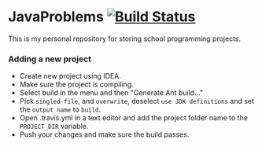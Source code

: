 JavaProblems [![Build Status](https://magnum.travis-ci.com/Falkirks/JavaProblems.svg?token=4QK2uxFbcdYPyhixDggt&branch=master)](https://magnum.travis-ci.com/Falkirks/JavaProblems)
=========

This is my personal repository for storing school programming projects.

### Adding a new project 
- Create new project using IDEA.
- Make sure the project is compiling.
- Select build in the menu and then "Generate Ant build..."
- Pick ```singled-file```, and ```overwrite```, deselect ```use JDK definitions``` and set the ```output name``` to ```build```.
- Open .travis.yml in a text editor and add the project folder name to the ```PROJECT_DIR``` variable.
- Push your changes and make sure the build passes.
